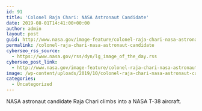```yaml
---
id: 91
title: 'Colonel Raja Chari: NASA Astronaut Candidate'
date: 2019-08-01T14:41:00+00:00
author: admin
layout: post
guid: http://www.nasa.gov/image-feature/colonel-raja-chari-nasa-astronaut-candidate
permalink: /colonel-raja-chari-nasa-astronaut-candidate
cyberseo_rss_source:
  - https://www.nasa.gov/rss/dyn/lg_image_of_the_day.rss
cyberseo_post_link:
  - http://www.nasa.gov/image-feature/colonel-raja-chari-nasa-astronaut-candidate
image: /wp-content/uploads/2019/10/colonel-raja-chari-nasa-astronaut-candidate.jpg
categories:
  - Uncategorized
---
```

NASA astronaut candidate Raja Chari climbs into a NASA T-38 aircraft.